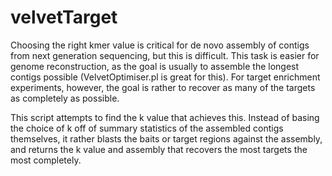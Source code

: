 velvetTarget
============

Choosing the right kmer value is critical for de novo assembly of contigs from next generation sequencing, but this is difficult. This task is easier for genome reconstruction, as the goal is usually to assemble the longest contigs possible (VelvetOptimiser.pl is great for this). For target enrichment experiments, however, the goal is rather to recover as many of the targets as completely as possible.

This script attempts to find the k value that achieves this. Instead of basing the choice of k off of summary statistics of the assembled contigs themselves, it rather blasts the baits or target regions against the assembly, and returns the k value and assembly that recovers the most targets the most completely.  